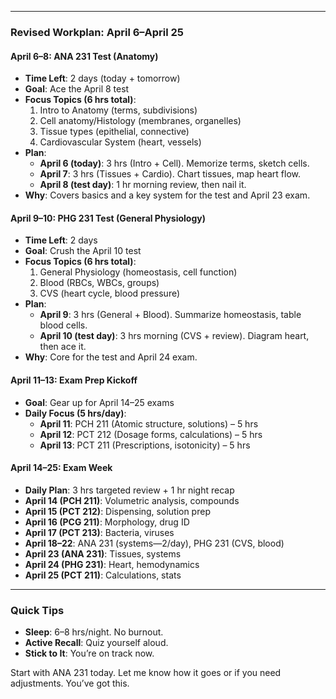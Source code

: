 
---

### Revised Workplan: April 6–April 25

#### April 6–8: ANA 231 Test (Anatomy)
- **Time Left**: 2 days (today + tomorrow)
- **Goal**: Ace the April 8 test
- **Focus Topics (6 hrs total)**:
  1. Intro to Anatomy (terms, subdivisions)
  2. Cell anatomy/Histology (membranes, organelles)
  3. Tissue types (epithelial, connective)
  4. Cardiovascular System (heart, vessels)
- **Plan**:
  - **April 6 (today)**: 3 hrs (Intro + Cell). Memorize terms, sketch cells.
  - **April 7**: 3 hrs (Tissues + Cardio). Chart tissues, map heart flow.
  - **April 8 (test day)**: 1 hr morning review, then nail it.
- **Why**: Covers basics and a key system for the test and April 23 exam.

#### April 9–10: PHG 231 Test (General Physiology)
- **Time Left**: 2 days
- **Goal**: Crush the April 10 test
- **Focus Topics (6 hrs total)**:
  1. General Physiology (homeostasis, cell function)
  2. Blood (RBCs, WBCs, groups)
  3. CVS (heart cycle, blood pressure)
- **Plan**:
  - **April 9**: 3 hrs (General + Blood). Summarize homeostasis, table blood cells.
  - **April 10 (test day)**: 3 hrs morning (CVS + review). Diagram heart, then ace it.
- **Why**: Core for the test and April 24 exam.

#### April 11–13: Exam Prep Kickoff
- **Goal**: Gear up for April 14–25 exams
- **Daily Focus (5 hrs/day)**:
  - **April 11**: PCH 211 (Atomic structure, solutions) – 5 hrs
  - **April 12**: PCT 212 (Dosage forms, calculations) – 5 hrs
  - **April 13**: PCT 211 (Prescriptions, isotonicity) – 5 hrs

#### April 14–25: Exam Week
- **Daily Plan**: 3 hrs targeted review + 1 hr night recap
- **April 14 (PCH 211)**: Volumetric analysis, compounds
- **April 15 (PCT 212)**: Dispensing, solution prep
- **April 16 (PCG 211)**: Morphology, drug ID
- **April 17 (PCT 213)**: Bacteria, viruses
- **April 18–22**: ANA 231 (systems—2/day), PHG 231 (CVS, blood)
- **April 23 (ANA 231)**: Tissues, systems
- **April 24 (PHG 231)**: Heart, hemodynamics
- **April 25 (PCT 211)**: Calculations, stats

---

### Quick Tips
- **Sleep**: 6–8 hrs/night. No burnout.
- **Active Recall**: Quiz yourself aloud.
- **Stick to It**: You’re on track now.

Start with ANA 231 today. Let me know how it goes or if you need adjustments. You’ve got this.